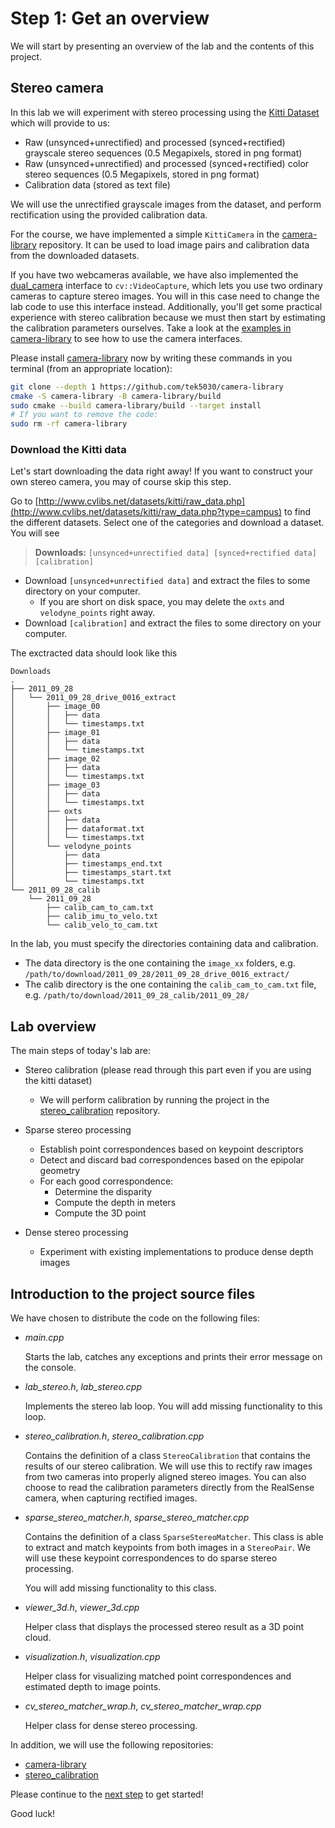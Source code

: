 # Step 1: Get an overview
We will start by presenting an overview of the lab and the contents of this project.

## Stereo camera
In this lab we will experiment with stereo processing using the [Kitti Dataset](http://www.cvlibs.net/datasets/kitti/index.php) which will provide to us:
  - Raw (unsynced+unrectified) and processed (synced+rectified) grayscale stereo sequences (0.5 Megapixels, stored in png format)
  - Raw (unsynced+unrectified) and processed (synced+rectified) color stereo sequences (0.5 Megapixels, stored in png format)
  - Calibration data (stored as text file)

We will use the unrectified grayscale images from the dataset, and perform rectification using the provided calibration data.

For the course, we have implemented a simple `KittiCamera` in the [camera-library](https://github.com/tek5030/camera-library) repository.
It can be used to load image pairs and calibration data from the downloaded datasets.

If you have two webcameras available, we have also implemented the [dual_camera](https://github.com/tek5030/camera-library/blob/main/include/tek5030/dual_camera.h) interface to `cv::VideoCapture`, which lets you use two ordinary cameras to capture stereo images.
You will in this case need to change the lab code to use this interface instead.
Additionally, you'll get some practical experience with stereo calibration because we must then start by estimating the calibration parameters ourselves.
Take a look at the [examples in camera-library](https://github.com/tek5030/camera-library/tree/main/example) to see how to use the camera interfaces.

Please install [camera-library](https://github.com/tek5030/camera-library) now by writing these commands in you terminal (from an appropriate location):
```bash
git clone --depth 1 https://github.com/tek5030/camera-library
cmake -S camera-library -B camera-library/build
sudo cmake --build camera-library/build --target install
# If you want to remove the code:
sudo rm -rf camera-library
```

### Download the Kitti data
Let's start downloading the data right away!
If you want to construct your own stereo camera, you may of course skip this step.

Go to [http://www.cvlibs.net/datasets/kitti/raw_data.php](http://www.cvlibs.net/datasets/kitti/raw_data.php?type=campus)
to find the different datasets. Select one of the categories and download a dataset. You will see

> **Downloads:** `[unsynced+unrectified data] [synced+rectified data] [calibration]`

- Download `[unsynced+unrectified data]` and extract the files to some directory on your computer.
  - If you are short on disk space, you may delete the `oxts` and `velodyne_points` right away.
- Download `[calibration]` and extract the files to some directory on your computer.


The exctracted data should look like this
```
Downloads
.
├── 2011_09_28
│   └── 2011_09_28_drive_0016_extract
│       ├── image_00
│       │   ├── data
│       │   └── timestamps.txt
│       ├── image_01
│       │   ├── data
│       │   └── timestamps.txt
│       ├── image_02
│       │   ├── data
│       │   └── timestamps.txt
│       ├── image_03
│       │   ├── data
│       │   └── timestamps.txt
│       ├── oxts
│       │   ├── data
│       │   ├── dataformat.txt
│       │   └── timestamps.txt
│       └── velodyne_points
│           ├── data
│           ├── timestamps_end.txt
│           ├── timestamps_start.txt
│           └── timestamps.txt
└── 2011_09_28_calib
    └── 2011_09_28
        ├── calib_cam_to_cam.txt
        ├── calib_imu_to_velo.txt
        └── calib_velo_to_cam.txt
```

In the lab, you must specify the directories containing data and calibration.
- The data directory is the one containing the `image_xx` folders, e.g. `/path/to/download/2011_09_28/2011_09_28_drive_0016_extract/`
- The calib directory is the one containing the `calib_cam_to_cam.txt` file, e.g. `/path/to/download/2011_09_28_calib/2011_09_28/`


## Lab overview
The main steps of today's lab are:

- Stereo calibration (please read through this part even if you are using the kitti dataset)
  - We will perform calibration by running the project in the [stereo_calibration](https://github.com/tek5030/stereo_calibration) repository.

- Sparse stereo processing
  - Establish point correspondences based on keypoint descriptors
  - Detect and discard bad correspondences based on the epipolar geometry
  - For each good correspondence:
    - Determine the disparity
    - Compute the depth in meters
    - Compute the 3D point

- Dense stereo processing
   - Experiment with existing implementations to produce dense depth images

## Introduction to the project source files

We have chosen to distribute the code on the following files:
- *main.cpp*
  
  Starts the lab, catches any exceptions and prints their error message on the console.

- *lab_stereo.h*, *lab_stereo.cpp*

  Implements the stereo lab loop. 
  You will add missing functionality to this loop.
  
- *stereo_calibration.h*, *stereo_calibration.cpp*

  Contains the definition of a class `StereoCalibration` that contains the results of our stereo calibration. 
  We will use this to rectify raw images from two cameras into properly aligned stereo images.
  You can also choose to read the calibration parameters directly from the RealSense camera, when capturing rectified images.

- *sparse_stereo_matcher.h*, *sparse_stereo_matcher.cpp*

  Contains the definition of a class `SparseStereoMatcher`. 
  This class is able to extract and match keypoints from both images in a `StereoPair`. 
  We will use these keypoint correspondences to do sparse stereo processing.
  
  You will add missing functionality to this class. 

- *viewer_3d.h*, *viewer_3d.cpp*

  Helper class that displays the processed stereo result as a 3D point cloud.
  
- *visualization.h*, *visualization.cpp*

  Helper class for visualizing matched point correspondences and estimated depth to image points.

- *cv_stereo_matcher_wrap.h*, *cv_stereo_matcher_wrap.cpp*

  Helper class for dense stereo processing.
  
In addition, we will use the following repositories:
  - [camera-library](https://github.com/tek5030/camera-library)
  - [stereo_calibration](https://github.com/tek5030/stereo_calibration)
    
Please continue to the [next step](2-stereo-calibration.md) to get started!

Good luck!
